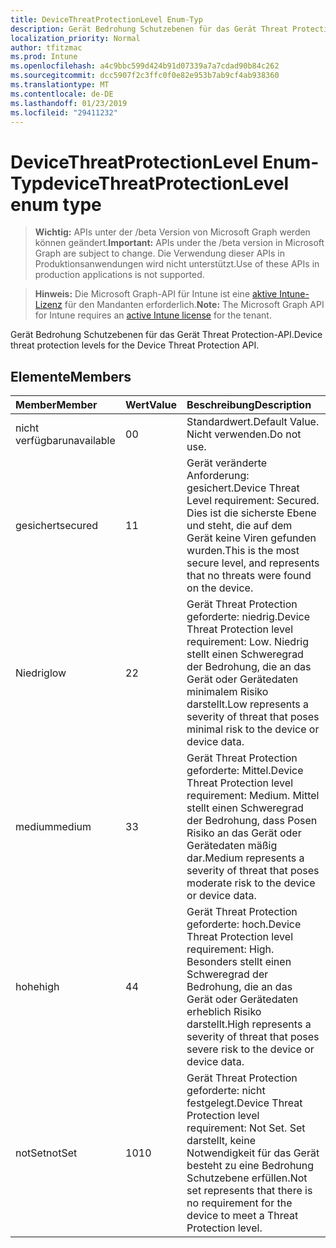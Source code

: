```yaml
---
title: DeviceThreatProtectionLevel Enum-Typ
description: Gerät Bedrohung Schutzebenen für das Gerät Threat Protection-API.
localization_priority: Normal
author: tfitzmac
ms.prod: Intune
ms.openlocfilehash: a4c9bbc599d424b91d07339a7a7cdad90b84c262
ms.sourcegitcommit: dcc5907f2c3ffc0f0e82e953b7ab9cf4ab938360
ms.translationtype: MT
ms.contentlocale: de-DE
ms.lasthandoff: 01/23/2019
ms.locfileid: "29411232"
---
```

# <a name="devicethreatprotectionlevel-enum-type"></a><span data-ttu-id="5e2a2-103">DeviceThreatProtectionLevel Enum-Typ</span><span class="sxs-lookup"><span data-stu-id="5e2a2-103">deviceThreatProtectionLevel enum type</span></span>

> <span data-ttu-id="5e2a2-104">**Wichtig:** APIs unter der /beta Version von Microsoft Graph werden können geändert.</span><span class="sxs-lookup"><span data-stu-id="5e2a2-104">**Important:** APIs under the /beta version in Microsoft Graph are subject to change.</span></span> <span data-ttu-id="5e2a2-105">Die Verwendung dieser APIs in Produktionsanwendungen wird nicht unterstützt.</span><span class="sxs-lookup"><span data-stu-id="5e2a2-105">Use of these APIs in production applications is not supported.</span></span>

> <span data-ttu-id="5e2a2-106">**Hinweis:** Die Microsoft Graph-API für Intune ist eine [aktive Intune-Lizenz](https://go.microsoft.com/fwlink/?linkid=839381) für den Mandanten erforderlich.</span><span class="sxs-lookup"><span data-stu-id="5e2a2-106">**Note:** The Microsoft Graph API for Intune requires an [active Intune license](https://go.microsoft.com/fwlink/?linkid=839381) for the tenant.</span></span>

<span data-ttu-id="5e2a2-107">Gerät Bedrohung Schutzebenen für das Gerät Threat Protection-API.</span><span class="sxs-lookup"><span data-stu-id="5e2a2-107">Device threat protection levels for the Device Threat Protection API.</span></span>

## <a name="members"></a><span data-ttu-id="5e2a2-108">Elemente</span><span class="sxs-lookup"><span data-stu-id="5e2a2-108">Members</span></span>
|<span data-ttu-id="5e2a2-109">Member</span><span class="sxs-lookup"><span data-stu-id="5e2a2-109">Member</span></span>|<span data-ttu-id="5e2a2-110">Wert</span><span class="sxs-lookup"><span data-stu-id="5e2a2-110">Value</span></span>|<span data-ttu-id="5e2a2-111">Beschreibung</span><span class="sxs-lookup"><span data-stu-id="5e2a2-111">Description</span></span>|
|:---|:---|:---|
|<span data-ttu-id="5e2a2-112">nicht verfügbar</span><span class="sxs-lookup"><span data-stu-id="5e2a2-112">unavailable</span></span>|<span data-ttu-id="5e2a2-113">0</span><span class="sxs-lookup"><span data-stu-id="5e2a2-113">0</span></span>|<span data-ttu-id="5e2a2-114">Standardwert.</span><span class="sxs-lookup"><span data-stu-id="5e2a2-114">Default Value.</span></span> <span data-ttu-id="5e2a2-115">Nicht verwenden.</span><span class="sxs-lookup"><span data-stu-id="5e2a2-115">Do not use.</span></span>|
|<span data-ttu-id="5e2a2-116">gesichert</span><span class="sxs-lookup"><span data-stu-id="5e2a2-116">secured</span></span>|<span data-ttu-id="5e2a2-117">1</span><span class="sxs-lookup"><span data-stu-id="5e2a2-117">1</span></span>|<span data-ttu-id="5e2a2-118">Gerät veränderte Anforderung: gesichert.</span><span class="sxs-lookup"><span data-stu-id="5e2a2-118">Device Threat Level requirement: Secured.</span></span> <span data-ttu-id="5e2a2-119">Dies ist die sicherste Ebene und steht, die auf dem Gerät keine Viren gefunden wurden.</span><span class="sxs-lookup"><span data-stu-id="5e2a2-119">This is the most secure level, and represents that no threats were found on the device.</span></span>|
|<span data-ttu-id="5e2a2-120">Niedrig</span><span class="sxs-lookup"><span data-stu-id="5e2a2-120">low</span></span>|<span data-ttu-id="5e2a2-121">2</span><span class="sxs-lookup"><span data-stu-id="5e2a2-121">2</span></span>|<span data-ttu-id="5e2a2-122">Gerät Threat Protection geforderte: niedrig.</span><span class="sxs-lookup"><span data-stu-id="5e2a2-122">Device Threat Protection level requirement: Low.</span></span> <span data-ttu-id="5e2a2-123">Niedrig stellt einen Schweregrad der Bedrohung, die an das Gerät oder Gerätedaten minimalem Risiko darstellt.</span><span class="sxs-lookup"><span data-stu-id="5e2a2-123">Low represents a severity of threat that poses minimal risk to the device or device data.</span></span>|
|<span data-ttu-id="5e2a2-124">medium</span><span class="sxs-lookup"><span data-stu-id="5e2a2-124">medium</span></span>|<span data-ttu-id="5e2a2-125">3</span><span class="sxs-lookup"><span data-stu-id="5e2a2-125">3</span></span>|<span data-ttu-id="5e2a2-126">Gerät Threat Protection geforderte: Mittel.</span><span class="sxs-lookup"><span data-stu-id="5e2a2-126">Device Threat Protection level requirement: Medium.</span></span> <span data-ttu-id="5e2a2-127">Mittel stellt einen Schweregrad der Bedrohung, dass Posen Risiko an das Gerät oder Gerätedaten mäßig dar.</span><span class="sxs-lookup"><span data-stu-id="5e2a2-127">Medium represents a severity of threat that poses moderate risk to the device or device data.</span></span>|
|<span data-ttu-id="5e2a2-128">hohe</span><span class="sxs-lookup"><span data-stu-id="5e2a2-128">high</span></span>|<span data-ttu-id="5e2a2-129">4</span><span class="sxs-lookup"><span data-stu-id="5e2a2-129">4</span></span>|<span data-ttu-id="5e2a2-130">Gerät Threat Protection geforderte: hoch.</span><span class="sxs-lookup"><span data-stu-id="5e2a2-130">Device Threat Protection level requirement: High.</span></span> <span data-ttu-id="5e2a2-131">Besonders stellt einen Schweregrad der Bedrohung, die an das Gerät oder Gerätedaten erheblich Risiko darstellt.</span><span class="sxs-lookup"><span data-stu-id="5e2a2-131">High represents a severity of threat that poses severe risk to the device or device data.</span></span>|
|<span data-ttu-id="5e2a2-132">notSet</span><span class="sxs-lookup"><span data-stu-id="5e2a2-132">notSet</span></span>|<span data-ttu-id="5e2a2-133">10</span><span class="sxs-lookup"><span data-stu-id="5e2a2-133">10</span></span>|<span data-ttu-id="5e2a2-134">Gerät Threat Protection geforderte: nicht festgelegt.</span><span class="sxs-lookup"><span data-stu-id="5e2a2-134">Device Threat Protection level requirement: Not Set.</span></span> <span data-ttu-id="5e2a2-135">Set darstellt, keine Notwendigkeit für das Gerät besteht zu eine Bedrohung Schutzebene erfüllen.</span><span class="sxs-lookup"><span data-stu-id="5e2a2-135">Not set represents that there is no requirement for the device to meet a Threat Protection level.</span></span>|




